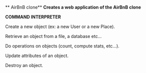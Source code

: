 ** AirBnB clone**
**Creates a web application of the AirBnB clone**

**COMMAND INTERPRETER**

Create a new object (ex: a new User or a new Place).

Retrieve an object from a file, a database etc…

Do operations on objects (count, compute stats, etc…).

Update attributes of an object.

Destroy an object.
